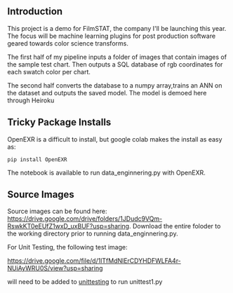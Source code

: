 
## Introduction
This project is a demo for FilmSTAT, the company I'll be launching this year.  The focus will be machine learning plugins for post production software geared towards color science transforms. 

The first half of my pipeline inputs a folder of images that contain images of the sample test chart.  Then outputs a SQL database of rgb coordinates for each swatch color per chart.  

The second half converts the database to a numpy array,trains an ANN on the dataset and outputs the saved model.
The model is demoed here through Heiroku 


## Tricky Package Installs
OpenEXR is a difficult to install, but google colab makes the install as easy as:

```pip install OpenEXR```

The notebook is available to run data_enginnering.py with OpenEXR.



## Source Images

Source images can be found here: https://drive.google.com/drive/folders/1JDudc9VQm-RswkKT0eEUfZ1wxD_uxBUF?usp=sharing.  Download the entire foloder to the working directory prior to running data_enginnering.py.

For Unit Testing, the following test image:

https://drive.google.com/file/d/1lTfMdNlErCDYHDFWLFA4r-NUiAyWRU0S/view?usp=sharing

will need to be added to [unittesting](https://github.com/rzemanuel/Data-Engineering/tree/main/unittests) to run unittest1.py

    


